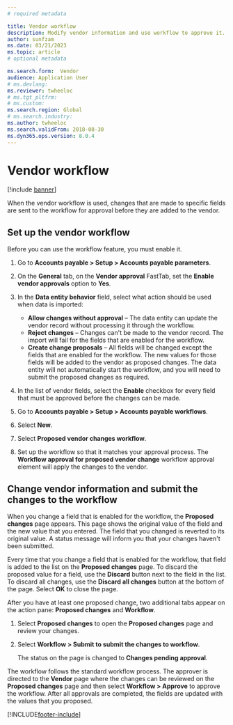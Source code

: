```yaml
---
# required metadata

title: Vendor workflow
description: Modify vendor information and use workflow to approve it.
author: sunfzam
ms.date: 03/21/2023
ms.topic: article
# optional metadata

ms.search.form:  Vendor
audience: Application User
# ms.devlang: 
ms.reviewer: twheeloc
# ms.tgt_pltfrm: 
# ms.custom: 
ms.search.region: Global 
# ms.search.industry: 
ms.author: twheeloc
ms.search.validFrom: 2018-08-30
ms.dyn365.ops.version: 8.0.4
---
```


# Vendor workflow

[!include [banner](../includes/banner.md)]

When the vendor workflow is used, changes that are made to specific fields are sent to the workflow for approval before they are added to the vendor.

## Set up the vendor workflow

Before you can use the workflow feature, you must enable it.

1. Go to **Accounts payable \> Setup \> Accounts payable parameters**.
2. On the **General** tab, on the **Vendor approval** FastTab, set the **Enable vendor approvals** option to **Yes**.
3. In the **Data entity behavior** field, select what action should be used when data is imported:

    - **Allow changes without approval** – The data entity can update the vendor record without processing it through the workflow.
    - **Reject changes** – Changes can't be made to the vendor record. The import will fail for the fields that are enabled for the workflow.
    - **Create change proposals** – All fields will be changed except the fields that are enabled for the workflow. The new values for those fields will be added to the vendor as proposed changes. The data entity will not automatically start the workflow, and you will need to submit the proposed changes as required.

4. In the list of vendor fields, select the **Enable** checkbox for every field that must be approved before the changes can be made.
5. Go to **Accounts payable \> Setup \> Accounts payable workflows**.
6. Select **New**.
7. Select **Proposed vendor changes workflow**. 
8. Set up the workflow so that it matches your approval process. The **Workflow approval for proposed vendor change** workflow approval element will apply the changes to the vendor.

## Change vendor information and submit the changes to the workflow

When you change a field that is enabled for the workflow, the **Proposed changes** page appears. This page shows the original value of the field and the new value that you entered. The field that you changed is reverted to its original value. A status message will inform you that your changes haven't been submitted. 

Every time that you change a field that is enabled for the workflow, that field is added to the list on the **Proposed changes** page. To discard the proposed value for a field, use the **Discard** button next to the field in the list. To discard all changes, use the **Discard all changes** button at the bottom of the page. Select **OK** to close the page.

After you have at least one proposed change, two additional tabs appear on the action pane: **Proposed changes** and **Workflow**.

1. Select **Proposed changes** to open the **Proposed changes** page and review your changes.
2. Select **Workflow \> Submit to submit the changes to workflow**.

    The status on the page is changed to **Changes pending approval**.

The workflow follows the standard workflow process. The approver is directed to the **Vendor** page where the changes can be reviewed on the **Proposed changes** page and then select **Workflow \> Approve** to approve the workflow. After all approvals are completed, the fields are updated with the values that you proposed.


[!INCLUDE[footer-include](../../includes/footer-banner.md)]
